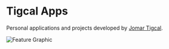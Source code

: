 Tigcal Apps
============================

Personal applications and projects developed by [Jomar Tigcal](https://www.tigcal.com/).

![Feature Graphic](https://1.bp.blogspot.com/-u9s239teTHI/W629VCjn_sI/AAAAAAAAx2I/36np3Jbdqb8U15stdEjn3EpPtRYk88e2gCLcBGAs/s640/Tigcal%2BApps%2BFeature%2BGraphic.png)
